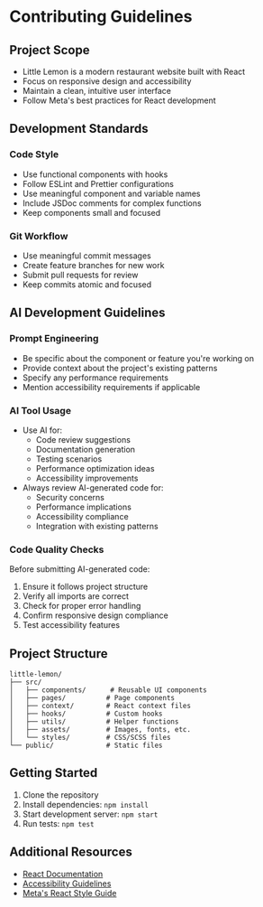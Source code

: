# Contributing Guidelines

## Project Scope
- Little Lemon is a modern restaurant website built with React
- Focus on responsive design and accessibility
- Maintain a clean, intuitive user interface
- Follow Meta's best practices for React development

## Development Standards
### Code Style
- Use functional components with hooks
- Follow ESLint and Prettier configurations
- Use meaningful component and variable names
- Include JSDoc comments for complex functions
- Keep components small and focused

### Git Workflow
- Use meaningful commit messages
- Create feature branches for new work
- Submit pull requests for review
- Keep commits atomic and focused

## AI Development Guidelines
### Prompt Engineering
- Be specific about the component or feature you're working on
- Provide context about the project's existing patterns
- Specify any performance requirements
- Mention accessibility requirements if applicable

### AI Tool Usage
- Use AI for:
  - Code review suggestions
  - Documentation generation
  - Testing scenarios
  - Performance optimization ideas
  - Accessibility improvements
- Always review AI-generated code for:
  - Security concerns
  - Performance implications
  - Accessibility compliance
  - Integration with existing patterns

### Code Quality Checks
Before submitting AI-generated code:
1. Ensure it follows project structure
2. Verify all imports are correct
3. Check for proper error handling
4. Confirm responsive design compliance
5. Test accessibility features

## Project Structure
```
little-lemon/
├── src/
│   ├── components/      # Reusable UI components
│   ├── pages/          # Page components
│   ├── context/        # React context files
│   ├── hooks/          # Custom hooks
│   ├── utils/          # Helper functions
│   ├── assets/         # Images, fonts, etc.
│   └── styles/         # CSS/SCSS files
└── public/             # Static files
```

## Getting Started
1. Clone the repository
2. Install dependencies: `npm install`
3. Start development server: `npm start`
4. Run tests: `npm test`

## Additional Resources
- [React Documentation](https://react.dev/)
- [Accessibility Guidelines](https://www.w3.org/WAI/standards-guidelines/wcag/)
- [Meta's React Style Guide](https://github.com/facebook/react/wiki/Style-Guide)
